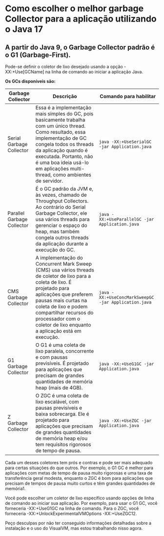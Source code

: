 # Como escolher o melhor garbage Collector para a aplicação utilizando o Java 17

## A partir do Java 9, o Garbage Collector padrão é o G1 (Garbage-First).

Pode-se definir o coletor de lixo desejado usando a opção -XX:+Use[GCName] na linha de comando ao iniciar a aplicação Java. 

**Os GCs disponíveis são:**

| Garbage Collector | Descrição | Comando para habilitar |
| --- | --- | --- |
| Serial Garbage Collector | Essa é a implementação mais simples do GC, pois basicamente trabalha com um único thread. Como resultado, essa implementação de GC congela todos os threads da aplicação quando é executada. Portanto, não é uma boa ideia usá-lo em aplicações multi-thread, como ambientes de servidor. | `java -XX:+UseSerialGC -jar Application.java` |
| Parallel Garbage Collector | É o GC padrão da JVM e, às vezes, chamado de Throughput Collectors. Ao contrário do Serial Garbage Collector, ele usa vários threads para gerenciar o espaço do heap, mas também congela outros threads da aplicação durante a execução do GC. | `java -XX:+UseParallelGC -jar Application.java` |
| CMS Garbage Collector | A implementação do Concurrent Mark Sweep (CMS) usa vários threads de coletor de lixo para a coleta de lixo. É projetado para aplicações que preferem pausas mais curtas na coleta de lixo e podem compartilhar recursos do processador com o coletor de lixo enquanto a aplicação está em execução. | `java -XX:+UseConcMarkSweepGC -jar Application.java` |
| G1 Garbage Collector | O G1 é uma coleta de lixo paralela, concorrente e com pausas previsíveis. É projetado para aplicações que precisam de grandes quantidades de memória heap (mais de 4GB). | `java -XX:+UseG1GC -jar Application.java` |
| Z Garbage Collector | O ZGC é uma coleta de lixo escalável, com pausas previsíveis e baixa sobrecarga. Ele é projetado para aplicações que precisam de grandes quantidades de memória heap e/ou tem requisitos rigorosos de tempo de pausa. | `java -XX:+UseZGC -jar Application.java` |
Cada um desses coletores tem prós e contras e pode ser mais adequado para certas situações do que outros. Por exemplo, o G1 GC é melhor para aplicações com metas de tempo de pausa muito rigorosas e uma taxa de transferência geral modesta, enquanto o ZGC é bom para aplicações que precisam de tempos de pausa muito curtos e têm grandes quantidades de memória​1​.

Você pode escolher um coletor de lixo específico usando opções de linha de comando ao iniciar sua aplicação. Por exemplo, para usar o G1 GC, você forneceria -XX:+UseG1GC na linha de comando. Para o ZGC, você forneceria -XX:+UnlockExperimentalVMOptions -XX:+UseZGC​1​​2​.

Peço desculpas por não ter conseguido informações detalhadas sobre a instalação e o uso do VisualVM, mas estou trabalhando nisso agora.

